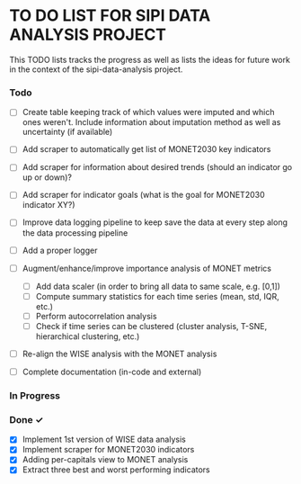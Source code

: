 # TO DO LIST FOR SIPI DATA ANALYSIS PROJECT

This TODO lists tracks the progress as well as lists the
ideas for future work in the context of the sipi-data-analysis
project.


### Todo

- [ ] Create table keeping track of which values were imputed and which ones weren't. Include information about imputation method as well as uncertainty (if available)  
- [ ] Add scraper to automatically get list of MONET2030 key indicators
- [ ] Add scraper for information about desired trends (should an indicator go up or down)?
- [ ] Add scraper for indicator goals (what is the goal for MONET2030 indicator XY?)
- [ ] Improve data logging pipeline to keep save the data at every step along the data processing pipeline
- [ ] Add a proper logger 
- [ ] Augment/enhance/improve importance analysis of MONET metrics  
  - [ ] Add data scaler (in order to bring all data to same scale, e.g. [0,1])
  - [ ] Compute summary statistics for each time series (mean, std, IQR, etc.)
  - [ ] Perform autocorrelation analysis
  - [ ] Check if time series can be clustered (cluster analysis, T-SNE, hierarchical clustering, etc.)
- [ ] Re-align the WISE analysis with the MONET analysis
- [ ] Complete documentation (in-code and external)


### In Progress


### Done ✓

- [x] Implement 1st version of WISE data analysis 
- [x] Implement scraper for MONET2030 indicators 
- [x] Adding per-capitals view to MONET analysis
- [x] Extract three best and worst performing indicators 
